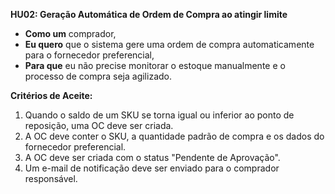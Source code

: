 
**HU02: Geração Automática de Ordem de Compra ao atingir limite**

*   **Como um** comprador,
*   **Eu quero** que o sistema gere uma ordem de compra automaticamente para o fornecedor preferencial,
*   **Para que** eu não precise monitorar o estoque manualmente e o processo de compra seja agilizado.

**Critérios de Aceite:**

1.  Quando o saldo de um SKU se torna igual ou inferior ao ponto de reposição, uma OC deve ser criada.
2.  A OC deve conter o SKU, a quantidade padrão de compra e os dados do fornecedor preferencial.
3.  A OC deve ser criada com o status "Pendente de Aprovação".
4.  Um e-mail de notificação deve ser enviado para o comprador responsável.


